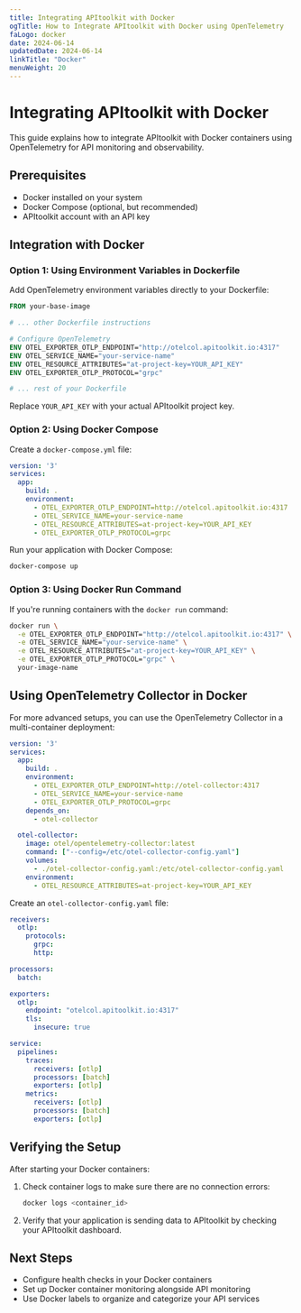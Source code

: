 ```yaml
---
title: Integrating APItoolkit with Docker
ogTitle: How to Integrate APItoolkit with Docker using OpenTelemetry
faLogo: docker
date: 2024-06-14
updatedDate: 2024-06-14
linkTitle: "Docker"
menuWeight: 20
---
```


# Integrating APItoolkit with Docker

This guide explains how to integrate APItoolkit with Docker containers using OpenTelemetry for API monitoring and observability.

## Prerequisites

- Docker installed on your system
- Docker Compose (optional, but recommended)
- APItoolkit account with an API key

## Integration with Docker

### Option 1: Using Environment Variables in Dockerfile

Add OpenTelemetry environment variables directly to your Dockerfile:

```dockerfile
FROM your-base-image

# ... other Dockerfile instructions

# Configure OpenTelemetry
ENV OTEL_EXPORTER_OTLP_ENDPOINT="http://otelcol.apitoolkit.io:4317"
ENV OTEL_SERVICE_NAME="your-service-name"
ENV OTEL_RESOURCE_ATTRIBUTES="at-project-key=YOUR_API_KEY"
ENV OTEL_EXPORTER_OTLP_PROTOCOL="grpc"

# ... rest of your Dockerfile
```

Replace `YOUR_API_KEY` with your actual APItoolkit project key.

### Option 2: Using Docker Compose

Create a `docker-compose.yml` file:

```yaml
version: '3'
services:
  app:
    build: .
    environment:
      - OTEL_EXPORTER_OTLP_ENDPOINT=http://otelcol.apitoolkit.io:4317
      - OTEL_SERVICE_NAME=your-service-name
      - OTEL_RESOURCE_ATTRIBUTES=at-project-key=YOUR_API_KEY
      - OTEL_EXPORTER_OTLP_PROTOCOL=grpc
```

Run your application with Docker Compose:

```bash
docker-compose up
```

### Option 3: Using Docker Run Command

If you're running containers with the `docker run` command:

```bash
docker run \
  -e OTEL_EXPORTER_OTLP_ENDPOINT="http://otelcol.apitoolkit.io:4317" \
  -e OTEL_SERVICE_NAME="your-service-name" \
  -e OTEL_RESOURCE_ATTRIBUTES="at-project-key=YOUR_API_KEY" \
  -e OTEL_EXPORTER_OTLP_PROTOCOL="grpc" \
  your-image-name
```

## Using OpenTelemetry Collector in Docker

For more advanced setups, you can use the OpenTelemetry Collector in a multi-container deployment:

```yaml
version: '3'
services:
  app:
    build: .
    environment:
      - OTEL_EXPORTER_OTLP_ENDPOINT=http://otel-collector:4317
      - OTEL_SERVICE_NAME=your-service-name
      - OTEL_EXPORTER_OTLP_PROTOCOL=grpc
    depends_on:
      - otel-collector

  otel-collector:
    image: otel/opentelemetry-collector:latest
    command: ["--config=/etc/otel-collector-config.yaml"]
    volumes:
      - ./otel-collector-config.yaml:/etc/otel-collector-config.yaml
    environment:
      - OTEL_RESOURCE_ATTRIBUTES=at-project-key=YOUR_API_KEY
```

Create an `otel-collector-config.yaml` file:

```yaml
receivers:
  otlp:
    protocols:
      grpc:
      http:

processors:
  batch:

exporters:
  otlp:
    endpoint: "otelcol.apitoolkit.io:4317"
    tls:
      insecure: true

service:
  pipelines:
    traces:
      receivers: [otlp]
      processors: [batch]
      exporters: [otlp]
    metrics:
      receivers: [otlp]
      processors: [batch]
      exporters: [otlp]
```

## Verifying the Setup

After starting your Docker containers:

1. Check container logs to make sure there are no connection errors:
   ```bash
   docker logs <container_id>
   ```

2. Verify that your application is sending data to APItoolkit by checking your APItoolkit dashboard.

## Next Steps

- Configure health checks in your Docker containers
- Set up Docker container monitoring alongside API monitoring
- Use Docker labels to organize and categorize your API services